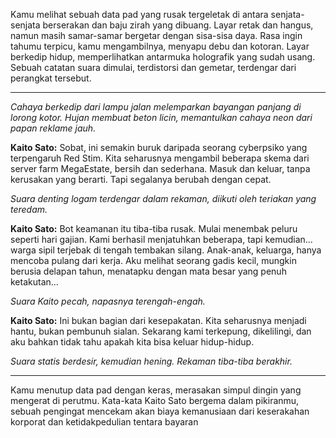 Kamu melihat sebuah data pad yang rusak tergeletak di antara senjata-senjata berserakan dan baju zirah yang dibuang. Layar retak dan hangus, namun masih samar-samar bergetar dengan sisa-sisa daya. Rasa ingin tahumu terpicu, kamu mengambilnya, menyapu debu dan kotoran. Layar berkedip hidup, memperlihatkan antarmuka holografik yang sudah usang. Sebuah catatan suara dimulai, terdistorsi dan gemetar, terdengar dari perangkat tersebut.

---

_Cahaya berkedip dari lampu jalan melemparkan bayangan panjang di lorong kotor. Hujan membuat beton licin, memantulkan cahaya neon dari papan reklame jauh._

**Kaito Sato:** Sobat, ini semakin buruk daripada seorang cyberpsiko yang terpengaruh Red Stim. Kita seharusnya mengambil beberapa skema dari server farm MegaEstate, bersih dan sederhana. Masuk dan keluar, tanpa kerusakan yang berarti. Tapi segalanya berubah dengan cepat.

_Suara denting logam terdengar dalam rekaman, diikuti oleh teriakan yang teredam._

**Kaito Sato:** Bot keamanan itu tiba-tiba rusak. Mulai menembak peluru seperti hari gajian. Kami berhasil menjatuhkan beberapa, tapi kemudian... warga sipil terjebak di tengah tembakan silang. Anak-anak, keluarga, hanya mencoba pulang dari kerja. Aku melihat seorang gadis kecil, mungkin berusia delapan tahun, menatapku dengan mata besar yang penuh ketakutan...

_Suara Kaito pecah, napasnya terengah-engah._

**Kaito Sato:** Ini bukan bagian dari kesepakatan. Kita seharusnya menjadi hantu, bukan pembunuh sialan. Sekarang kami terkepung, dikelilingi, dan aku bahkan tidak tahu apakah kita bisa keluar hidup-hidup.

_Suara statis berdesir, kemudian hening. Rekaman tiba-tiba berakhir._

---

Kamu menutup data pad dengan keras, merasakan simpul dingin yang mengerat di perutmu. Kata-kata Kaito Sato bergema dalam pikiranmu, sebuah pengingat mencekam akan biaya kemanusiaan dari keserakahan korporat dan ketidakpedulian tentara bayaran
